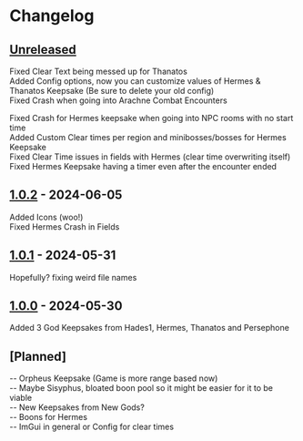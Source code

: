 # Changelog

## [Unreleased]
Fixed Clear Text being messed up for Thanatos <br>
Added Config options, now you can customize values of Hermes & Thanatos Keepsake (Be sure to delete your old config) <br>
Fixed Crash when going into Arachne Combat Encounters <br>

Fixed Crash for Hermes keepsake when going into NPC rooms with no start time <br> 
Added Custom Clear times per region and minibosses/bosses for Hermes Keepsake <br>
Fixed Clear Time issues in fields with Hermes (clear time overwriting itself) <br>
Fixed Hermes Keepsake having a timer even after the encounter ended <br>

## [1.0.2] - 2024-06-05

Added Icons (woo!) <br>
Fixed Hermes Crash in Fields

## [1.0.1] - 2024-05-31

Hopefully? fixing weird file names

## [1.0.0] - 2024-05-30

Added 3 God Keepsakes from Hades1, Hermes, Thanatos and Persephone

## [Planned]

\-- Orpheus Keepsake (Game is more range based now) <br>
\-- Maybe Sisyphus, bloated boon pool so it might be easier for it to be viable <br>
\-- New Keepsakes from New Gods? <br>
-- Boons for Hermes <br>
-- ImGui in general or Config for clear times 

[unreleased]: https://github.com/zanncdwbl/zannc-KeepsakePort/compare/1.0.2...HEAD
[1.0.2]: https://github.com/zanncdwbl/zannc-KeepsakePort/compare/1.0.1...1.0.2
[1.0.1]: https://github.com/zanncdwbl/zannc-KeepsakePort/compare/1.0.0...1.0.1
[1.0.0]: https://github.com/zanncdwbl/zannc-KeepsakePort/compare/47ff815ce35f32d72c7f6ad86bbc90547c5aea28...1.0.0
